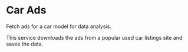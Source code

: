 # Car Ads
Fetch ads for a car model for data analysis.

This service downloads the ads from a popular used car listings site and saves the data.
